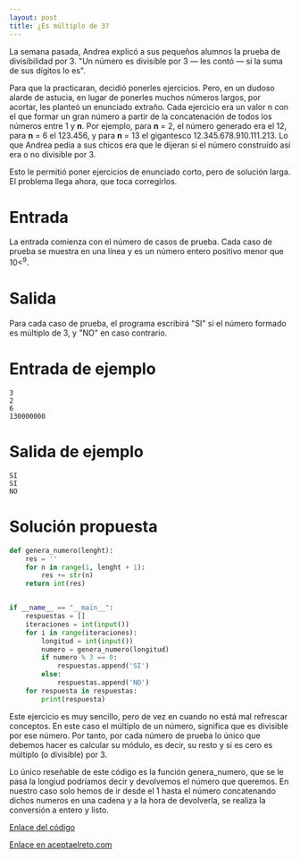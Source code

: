 ```yaml
---
layout: post
title: ¿Es múltiplo de 3?
---
```


La semana pasada, Andrea explicó a sus pequeños alumnos la prueba de divisibilidad por 3. "Un número es divisible por 3 — les contó — si la suma de sus dígitos lo es".

Para que la practicaran, decidió ponerles ejercicios. Pero, en un dudoso alarde de astucia, en lugar de ponerles muchos números largos, por acortar, les planteó un enunciado extraño. Cada ejercicio era un valor n con el que formar un gran número a partir de la concatenación de todos los números entre 1 y **n**. Por ejemplo, para **n** = 2, el número generado era el 12, para **n** = 6 el 123.456, y para **n** = 13 el gigantesco 12.345.678.910.111.213. Lo que Andrea pedía a sus chicos era que le dijeran si el número construído así era o no divisible por 3.

Esto le permitió poner ejercicios de enunciado corto, pero de solución larga. El problema llega ahora, que toca corregirlos.

# Entrada

La entrada comienza con el número de casos de prueba. Cada caso de prueba se muestra en una línea y es un número entero positivo menor que 10<<sup>9</sup>.

# Salida

Para cada caso de prueba, el programa escribirá "SI" si el número formado es múltiplo de 3, y "NO" en caso contrario.

# Entrada de ejemplo

```
3
2
6
130000000
```

# Salida de ejemplo

```
SI
SI
NO
```
# Solución propuesta

``` python
def genera_numero(lenght):
    res = ''
    for n in range(1, lenght + 1):
        res += str(n)
    return int(res)


if __name__ == "__main__":
    respuestas = []
    iteraciones = int(input())
    for i in range(iteraciones):
        longitud = int(input())
        numero = genera_numero(longitud)
        if numero % 3 == 0:
            respuestas.append('SI')
        else:
            respuestas.append('NO')
    for respuesta in respuestas:
        print(respuesta)
```

Este ejercicio es muy sencillo, pero de vez en cuando no está mal refrescar conceptos. En este caso el múltiplo de un número, significa que es divisible por ese número. Por tanto, por cada número de prueba lo único que debemos hacer es calcular su módulo, es decir, su resto y si es cero es múltiplo (o divisible) por 3.

Lo único reseñable de este código es la función genera_numero, que se le pasa la longiud podríamos decir y devolvemos el número que queremos. En nuestro caso solo hemos de ir desde el 1 hasta el número concatenando dichos numeros en una cadena y a la hora de devolverla, se realiza la conversión a entero y listo.

[Enlace del código](https://github.com/israelem/aceptaelreto/blob/master/codes/2017-11-13-multiplo-3.py)

[Enlace en aceptaelreto.com](https://www.aceptaelreto.com/problem/statement.php?id=397)
